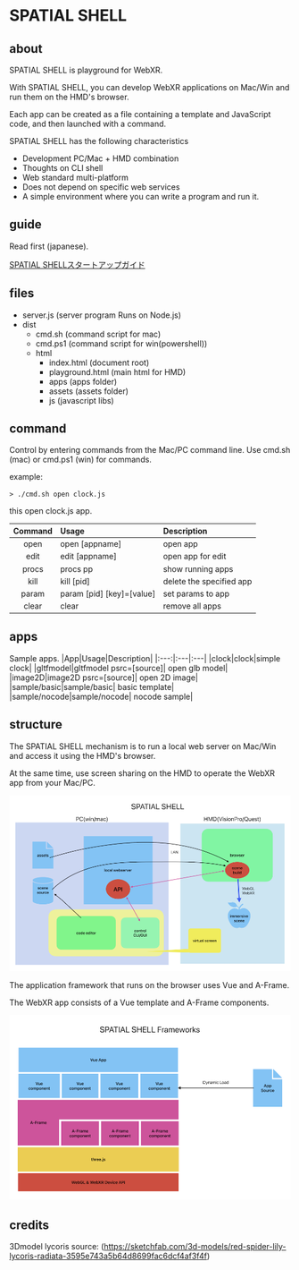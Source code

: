 # SPATIAL SHELL

## about 

SPATIAL SHELL is playground for WebXR.

With SPATIAL SHELL, you can develop WebXR applications on Mac/Win and run them on the HMD's browser.

Each app can be created as a file containing a template and JavaScript code, and then launched with a command.

SPATIAL SHELL has the following characteristics

 - Development PC/Mac + HMD combination
 - Thoughts on CLI shell
 - Web standard multi-platform
 - Does not depend on specific web services
 - A simple environment where you can write a program and run it.

## guide 

Read first (japanese).

[SPATIAL SHELLスタートアップガイド](https://note.com/wakufactory/n/na57d51909ab9)

## files

 - server.js (server program Runs on Node.js)
 - dist 
    - cmd.sh (command script for mac)
    - cmd.ps1 (command script for win(powershell))
    - html
      - index.html (document root)
      - playground.html (main html for HMD)
      - apps (apps folder)
      - assets (assets folder)
      - js (javascript libs) 

## command

Control by entering commands from the Mac/PC command line. Use cmd.sh (mac) or cmd.ps1 (win) for commands.

example:

```
> ./cmd.sh open clock.js
```
this open clock.js app.

|Command|Usage|Description|
|:---:|:---|:---|
|open|open [appname]| open app|
|edit|edit [appname]| open app for edit|
|procs|procs pp| show running apps|
|kill| kill [pid]| delete the specified app|
|param|param [pid] [key]=[value]| set params to app|
|clear|clear|remove all apps|

## apps

Sample apps.
|App|Usage|Description|
|:---:|:---|:---|
|clock|clock|simple clock|
|gltfmodel|gltfmodel psrc=[source]| open glb model|
|image2D|image2D psrc=[source]| open 2D image|
|sample/basic|sample/basic| basic template|
|sample/nocode|sample/nocode| nocode sample|


## structure

The SPATIAL SHELL mechanism is to run a local web server on Mac/Win and access it using the HMD's browser.

At the same time, use screen sharing on the HMD to operate the WebXR app from your Mac/PC.

![server](./docs/SPATIAL_SHELL_server.png)

The application framework that runs on the browser uses Vue and A-Frame.

The WebXR app consists of a Vue template and A-Frame components.

![framework](./docs/SPATIAL_SHELL_Framework.png)

## credits

3Dmodel lycoris source:
(https://sketchfab.com/3d-models/red-spider-lily-lycoris-radiata-3595e743a5b64d8699fac6dcf4af3f4f)

